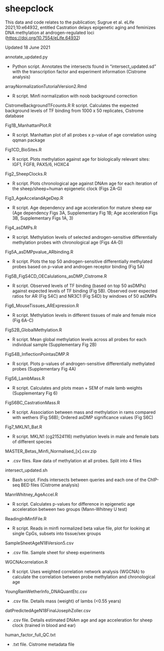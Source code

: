 # sheepclock

This data and code relates to the publication; Sugrue et al. eLife 2021;10:e64932, entitled Castration delays epigenetic aging and feminizes DNA methylation at androgen-regulated loci (https://doi.org/10.7554/eLife.64932)

Updated 18 June 2021

annotate_updated.py 
- Python script. Annotates the intersects found in “intersect_updated.sd” with the transcription factor and experiment information (Cistrome analysis)
	
arrayNormalizationTutorialVersion2.Rmd
- R script. Minfi normalization with noob background correction

CistromeBackgroundTFcounts.R
 R script. Calculates the expected background levels of TF binding from 1000 x 50 replicates, Cistrome database 

Fig1B_ManhattanPlot.R
- R script. Manhattan plot of all probes x p-value of age correlation using qqman package

Fig1CD_BioSites.R
- R script. Plots methylation against age for biologically relevant sites: IGF1, FGF8, PAX5/6, HOXC4

Fig2_SheepClocks.R
- R script. Plots chronological age against DNAm age for each iteration of the sheep/sheep+human epigenetic clock (Figs 2A-G)

Fig3_AgeAccelandAgeDep.R
- R script. Age dependency and age acceleration for mature sheep ear (Age dependency Figs 3A, Supplementary Fig 1B; Age acceleration Figs 3B, Supplementary Figs 1A, 3)

Fig4_asDMPs.R
- R script. Methylation levels of selected androgen-sensitive differentially methylation probes with chronological age (Figs 4A-D)  

Fig5A_asDMPpvalue_ARbinding.R
- R script. Plots the top 50 androgen-sensitive differentially methylated probes based on p-value and androgen receptor binding (Fig 5A)

Fig5B_FigS4CD_OECalulations_asDMP_Cistrome.R
- R script. Observed levels of TF binding (based on top 50 asDMPs) against expected levels of TF binding (Fig 5B). Observed over expected ratios for AR (Fig S4C) and NR3C1 (Fig S4D) by windows of 50 asDMPs

Fig6_MouseTissues_ARExpression.R
- R script. Methylation levels in different tissues of male and female mice (Fig 6A-C)

FigS2B_GlobalMethylation.R
- R script. Mean global methylation levels across all probes for each individual sample (Supplementary Fig 2B)

FigS4B_InflectionPointasDMP.R
- R script. Plots p-values of androgen-sensitive differentially methylated probes (Supplementary Fig 4A)

FigS6_LambMass.R
- R script. Calculates and plots mean + SEM of male lamb weights (Supplementary Fig 6)

FigS6BC_CastrationMass.R
- R script. Association between mass and methylation in rams compared with wethers (Fig S6B); Ordered asDMP significance values (Fig S6C)

Fig7_MKLN1_Bat.R
- R script. MKLN1 (cg21524116) methylation levels in male and female bats of different species 

MASTER_Betas_Minfi_Normalised_[x].csv.zip
- .csv files. Raw data of methylation at all probes. Split into 4 files

intersect_updated.sh
- Bash script. Finds intersects between queries and each one of the ChIP-seq BED files (Cistrome analysis)

MannWhitney_AgeAccel.R
- R script. Calculates p-values for difference in epigenetic age acceleration between two groups (Mann-Whitney U test) 

ReadingInMinfiFile.R
- R script. Reads in minfi normalized beta value file, plot for looking at single CpGs, subsets into tissue/sex groups

SampleSheetAgeN18Version5.csv
- .csv file. Sample sheet for sheep experiments 

WGCNAcorrelation.R
- R script. Uses weighted correlation network analysis (WGCNA) to calculate the correlation between probe methylation and chronological age

YoungRamWetherInfo_DNAQuantEtc.csv
- .csv file. Details mass (weight) of lambs (<0.55 years) 

datPredictedAgeN18FinalJosephZoller.csv
- .csv file. Details estimated DNAm age and age acceleration for sheep clock (trained in blood and ear)

human_factor_full_QC.txt
- .txt file. Cistrome metadata file
